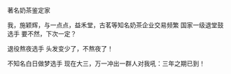 著名奶茶鉴定家


我，施颖辉，与一点点，益禾堂，古茗等知名奶茶企业交易频繁
国家一级退堂鼓选手
要不然，下次一定？

退役熬夜选手
头发变少了，不熬夜了！

不知名白日做梦选手
现在大三，万一冲出一群人对我吼：三年之期已到！
